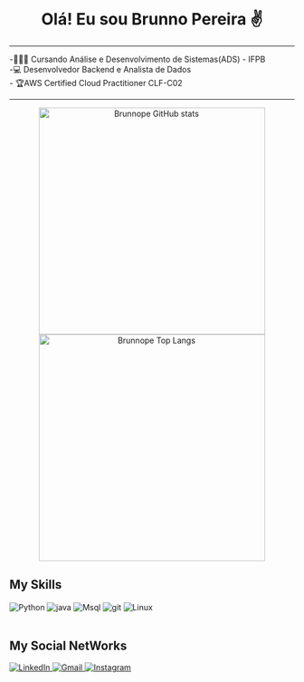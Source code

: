 <div align="center">
  <h1>Olá! Eu sou Brunno Pereira ✌️</h1>
</div>
<hr>
<p>-👨🏻‍💻 Cursando Análise e Desenvolvimento de Sistemas(ADS) - IFPB <br>
-💻 Desenvolvedor Backend e Analista de Dados <br>
- 🏆AWS Certified Cloud Practitioner CLF-C02
</p>
<hr>

<div align="center">
  <img src="https://github-readme-stats.vercel.app/api?username=brunnope&show_icons=true&theme=tokyonight" alt="Brunnope GitHub stats" width="400">
  <img src="https://github-readme-stats.vercel.app/api/top-langs/?username=brunnope&theme=tokyonight" alt="Brunnope Top Langs" width="400">
</div>

## My Skills

<div style="display: inline_block">
  <img align="center" alt="Python" src="https://img.shields.io/badge/Python-14354C?style=for-the-badge&logo=python&logoColor=white)" />
  <img align="center" alt="java" src="https://img.shields.io/badge/Java-ED8B00?style=for-the-badge&logo=openjdk&logoColor=white)" />
  <img align="center" alt="Msql" src="https://img.shields.io/badge/MySQL-00000F?style=for-the-badge&logo=mysql&logoColor=white" />
  <img align="center" alt="git" src="https://img.shields.io/badge/GIT-E44C30?style=for-the-badge&logo=git&logoColor=white" />
  <img align="center" alt="Linux" src="https://img.shields.io/badge/Linux-FCC624?style=for-the-badge&logo=linux&logoColor=black" />
</div><br/>

## My Social NetWorks

<div>
  <a href="https://www.linkedin.com/in/brunno-pereira-9035271a2/" target="_blank">
    <img src="https://img.shields.io/badge/LinkedIn-0077B5?style=for-the-badge&logo=linkedin&logoColor=white" alt="LinkedIn">
  </a>
  <a href="mailto:cicerobrnn111@gmail.com" target="_blank">
    <img src="https://img.shields.io/badge/Gmail-D14836?style=for-the-badge&logo=gmail&logoColor=white" alt="Gmail">
  </a>
  <a href="https://www.instagram.com/c.brunno.p/" target="_blank">
    <img src="https://img.shields.io/badge/Instagram-E4405F?style=for-the-badge&logo=instagram&logoColor=white" alt="Instagram">
  </a>
</div>


